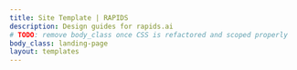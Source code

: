 ```yaml
---
title: Site Template | RAPIDS
description: Design guides for rapids.ai
# TODO: remove body_class once CSS is refactored and scoped properly
body_class: landing-page
layout: templates
---
```

